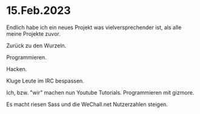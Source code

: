 # 15.Feb.2023

Endlich habe ich ein neues Projekt was vielversprechender ist,
als alle meine Projekte zuvor.

Zurück zu den Wurzeln.

Programmieren.

Hacken.

Kluge Leute im IRC bespassen.

Ich, bzw. "wir" machen nun Youtube Tutorials.
Programmieren mit gizmore.

Es macht riesen Sass und die WeChall.net Nutzerzahlen steigen.

